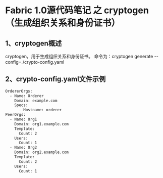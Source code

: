 # Fabric 1.0源代码笔记 之 cryptogen（生成组织关系和身份证书）

## 1、cryptogen概述

cryptogen，用于生成组织关系和身份证书。
命令为：cryptogen generate --config=./crypto-config.yaml

## 2、crypto-config.yaml文件示例

```bash
OrdererOrgs:
  - Name: Orderer
    Domain: example.com
    Specs:
      - Hostname: orderer
PeerOrgs:
  - Name: Org1
    Domain: org1.example.com
    Template:
      Count: 2
    Users:
      Count: 1
  - Name: Org2
    Domain: org2.example.com
    Template:
      Count: 2
    Users:
      Count: 1
```